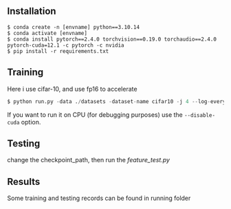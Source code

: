 ## Installation

```
$ conda create -n [envname] python==3.10.14
$ conda activate [envname]
$ conda install pytorch==2.4.0 torchvision==0.19.0 torchaudio==2.4.0 pytorch-cuda=12.1 -c pytorch -c nvidia
$ pip install -r requirements.txt
```

## Training

Here i use cifar-10, and use fp16 to accelerate

```python
$ python run.py -data ./datasets -dataset-name cifar10 -j 4 --log-every-n-steps 100 --epochs 100 --batch-size 256 --fp16-precision

```

If you want to run it on CPU (for debugging purposes) use the ```--disable-cuda``` option.

## Testing

change the checkpoint_path, then run the *feature_test.py*

## Results

Some training and testing records can be found in running folder